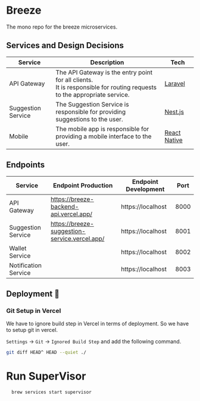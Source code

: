 # Breeze

The mono repo for the breeze microservices.

## Services and Design Decisions

| Service            | Description                                                                                                                 | Tech                                     |
|--------------------|-----------------------------------------------------------------------------------------------------------------------------|------------------------------------------|
| API Gateway        | The API Gateway is the entry point for all clients.<br/> It is responsible for routing requests to the appropriate service. | [Laravel](https://laravel.com/)          | 
| Suggestion Service | The Suggestion Service is responsible for providing suggestions to the user.                                                | [Nest.js](https://nestjs.com/)           |
| Mobile             | The mobile app is responsible for providing a mobile interface to the user.                                                 | [React Native](https://reactnative.dev/) |

## Endpoints

| Service              | Endpoint Production                           | Endpoint Development | Port |
|----------------------|-----------------------------------------------|----------------------|------|
| API Gateway          | https://breeze-backend-api.vercel.app/        | https://localhost    | 8000 |
| Suggestion Service   | https://breeze-suggestion-service.vercel.app/ | https://localhost    | 8001 |
| Wallet Service       |                                               | https://localhost    | 8002 |
| Notification Service |                                               | https://localhost    | 8003 |

## Deployment 🚀

### Git Setup in Vercel

We have to ignore build step in Vercel in terms of deployment. So we have to setup git in vercel.

`Settings` -> `Git` -> `Ignored Build Step`  and add the following command.

```sh
git diff HEAD^ HEAD --quiet ./
```

# Run SuperVisor

```sh
  brew services start supervisor
```
